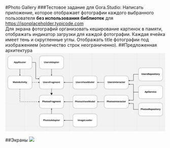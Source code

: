 #Photo Gallery
###Тестовое задание для Gora.Studio:
Написать приложение, которое отображает фотографии каждого выбранного пользователя
**без использования библиотек** для https://jsonplaceholder.typicode.com
<br>Для экрана фотографий организовать кеширование картинок в памяти, отображать индикатор загрузки для каждой фотографии. Каждая ячейка имеет тень и скругленные углы. Отображать title фотографии под изображением (количество строк неограниченно).
##Предложенная архитектура
<img src="assets/arch.png">

##Экраны
<img src="assets/screen.gif">
